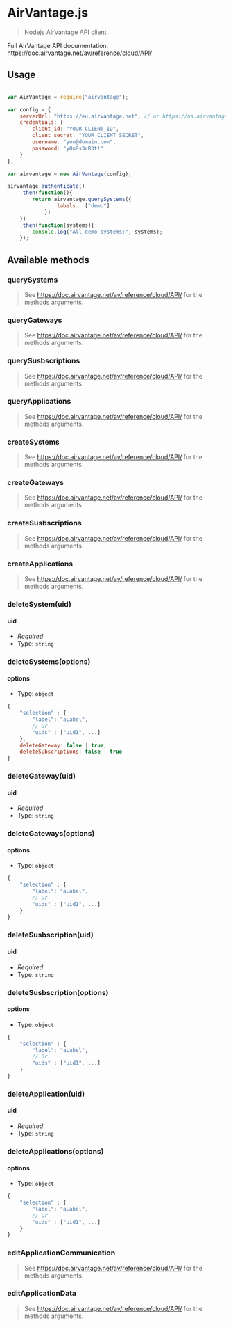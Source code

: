 AirVantage.js
========

> Nodejs AirVantage API client

Full AirVantage API documentation: https://doc.airvantage.net/av/reference/cloud/API/

## Usage

```javascript

var AirVantage = require("airvantage");

var config = {
    serverUrl: "https://eu.airvantage.net", // or https://na.airvantage.net
    credentials: {
        client_id: "YOUR_CLIENT_ID",
        client_secret: "YOUR_CLIENT_SECRET",
        username: "you@domain.com",
        password: "yOuRs3cR3t!"
    }
};

var airvantage = new AirVantage(config);

airvantage.authenticate()
    .then(function(){
        return airvantage.querySystems({
                labels : ["demo"]
            })
    })
    .then(function(systems){
        console.log("All demo systems:", systems);
    });

```

## Available methods

### querySystems
> See https://doc.airvantage.net/av/reference/cloud/API/ for the methods arguments.

### queryGateways
> See https://doc.airvantage.net/av/reference/cloud/API/ for the methods arguments.

### querySusbscriptions
> See https://doc.airvantage.net/av/reference/cloud/API/ for the methods arguments.

### queryApplications
> See https://doc.airvantage.net/av/reference/cloud/API/ for the methods arguments.

### createSystems
> See https://doc.airvantage.net/av/reference/cloud/API/ for the methods arguments.

### createGateways
> See https://doc.airvantage.net/av/reference/cloud/API/ for the methods arguments.

### createSusbscriptions
> See https://doc.airvantage.net/av/reference/cloud/API/ for the methods arguments.

### createApplications
> See https://doc.airvantage.net/av/reference/cloud/API/ for the methods arguments.

### deleteSystem(uid)
#### uid
* *Required*
* Type: `string`

### deleteSystems(options)
#### options
* Type: `object`
```javascript
{
    "selection" : {
        "label": "aLabel",
        // Or
        "uids" : ["uid1", ...]
    },
    deleteGateway: false | true,
    deleteSubscriptions: false | true
}
```

### deleteGateway(uid)
#### uid
* *Required*
* Type: `string`

### deleteGateways(options)
#### options
* Type: `object`
```javascript
{
    "selection" : {
        "label": "aLabel",
        // Or
        "uids" : ["uid1", ...]
    }
}
```

### deleteSusbscription(uid)
#### uid
* *Required*
* Type: `string`

### deleteSusbscription(options)
#### options
* Type: `object`
```javascript
{
    "selection" : {
        "label": "aLabel",
        // Or
        "uids" : ["uid1", ...]
    }
}
```

### deleteApplication(uid)
#### uid
* *Required*
* Type: `string`

### deleteApplications(options)
#### options
* Type: `object`
```javascript
{
    "selection" : {
        "label": "aLabel",
        // Or
        "uids" : ["uid1", ...]
    }
}
```

### editApplicationCommunication
> See https://doc.airvantage.net/av/reference/cloud/API/ for the methods arguments.

### editApplicationData
> See https://doc.airvantage.net/av/reference/cloud/API/ for the methods arguments.


